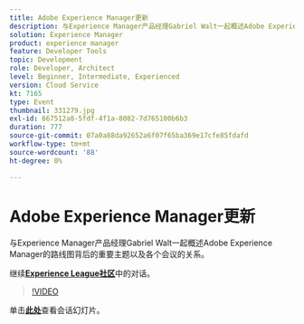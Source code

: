 ```yaml
---
title: Adobe Experience Manager更新
description: 与Experience Manager产品经理Gabriel Walt一起概述Adobe Experience Manager的路线图背后的重要主题以及各个会议的关系。 此会话作为Adobe Developers Live内容活动的一部分提供。
solution: Experience Manager
product: experience manager
feature: Developer Tools
topic: Development
role: Developer, Architect
level: Beginner, Intermediate, Experienced
version: Cloud Service
kt: 7165
type: Event
thumbnail: 331279.jpg
exl-id: 667512a8-5fdf-4f1a-8082-7d765100b6b3
duration: 777
source-git-commit: 07a0a88da92652a6f07f65ba369e17cfe85fdafd
workflow-type: tm+mt
source-wordcount: '88'
ht-degree: 0%

---
```


# Adobe Experience Manager更新

与Experience Manager产品经理Gabriel Walt一起概述Adobe Experience Manager的路线图背后的重要主题以及各个会议的关系。

继续&#x200B;**[Experience League社区](https://adobe.ly/36Yd3v6)**&#x200B;中的对话。

>[!VIDEO](https://video.tv.adobe.com/v/331279/?quality=12&learn=on&hidetitle=true)

单击&#x200B;**[此处](/help/adobe-developers-live/assets/experience-manager-updates.pdf)**&#x200B;查看会话幻灯片。
